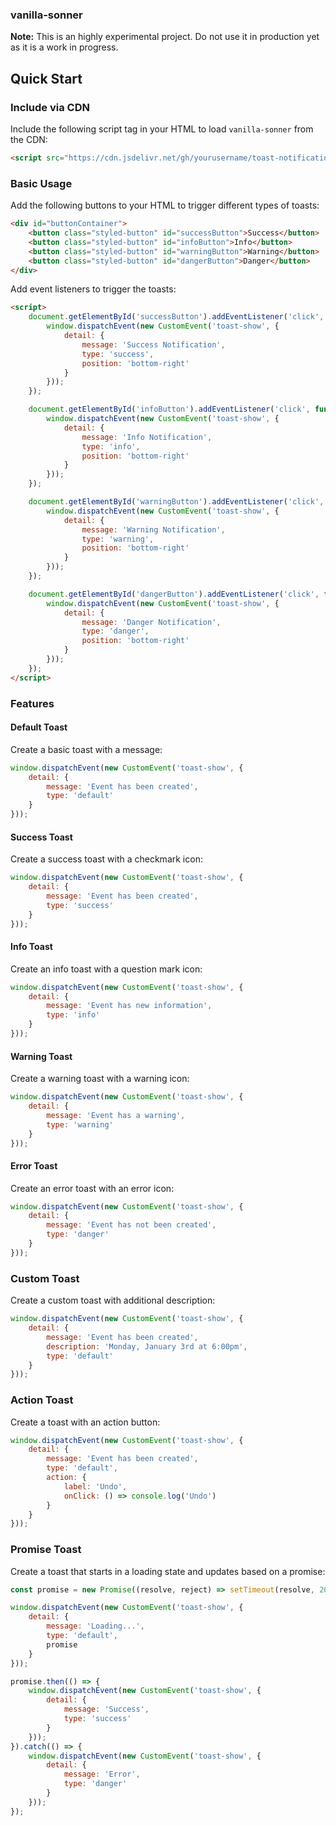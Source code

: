 ### vanilla-sonner

**Note:** This is an highly experimental project. Do not use it in production yet as it is a work in progress.

## Quick Start

### Include via CDN

Include the following script tag in your HTML to load `vanilla-sonner` from the CDN:

```html
<script src="https://cdn.jsdelivr.net/gh/yourusername/toast-notifications@main/vanilla-sonner.js"></script>
```

### Basic Usage

Add the following buttons to your HTML to trigger different types of toasts:

```html
<div id="buttonContainer">
    <button class="styled-button" id="successButton">Success</button>
    <button class="styled-button" id="infoButton">Info</button>
    <button class="styled-button" id="warningButton">Warning</button>
    <button class="styled-button" id="dangerButton">Danger</button>
</div>
```

Add event listeners to trigger the toasts:

```html
<script>
    document.getElementById('successButton').addEventListener('click', function () {
        window.dispatchEvent(new CustomEvent('toast-show', {
            detail: {
                message: 'Success Notification',
                type: 'success',
                position: 'bottom-right'
            }
        }));
    });

    document.getElementById('infoButton').addEventListener('click', function () {
        window.dispatchEvent(new CustomEvent('toast-show', {
            detail: {
                message: 'Info Notification',
                type: 'info',
                position: 'bottom-right'
            }
        }));
    });

    document.getElementById('warningButton').addEventListener('click', function () {
        window.dispatchEvent(new CustomEvent('toast-show', {
            detail: {
                message: 'Warning Notification',
                type: 'warning',
                position: 'bottom-right'
            }
        }));
    });

    document.getElementById('dangerButton').addEventListener('click', function () {
        window.dispatchEvent(new CustomEvent('toast-show', {
            detail: {
                message: 'Danger Notification',
                type: 'danger',
                position: 'bottom-right'
            }
        }));
    });
</script>
```

### Features

#### Default Toast

Create a basic toast with a message:

```js
window.dispatchEvent(new CustomEvent('toast-show', {
    detail: {
        message: 'Event has been created',
        type: 'default'
    }
}));
```

#### Success Toast

Create a success toast with a checkmark icon:

```js
window.dispatchEvent(new CustomEvent('toast-show', {
    detail: {
        message: 'Event has been created',
        type: 'success'
    }
}));
```

#### Info Toast

Create an info toast with a question mark icon:

```js
window.dispatchEvent(new CustomEvent('toast-show', {
    detail: {
        message: 'Event has new information',
        type: 'info'
    }
}));
```

#### Warning Toast

Create a warning toast with a warning icon:

```js
window.dispatchEvent(new CustomEvent('toast-show', {
    detail: {
        message: 'Event has a warning',
        type: 'warning'
    }
}));
```

#### Error Toast

Create an error toast with an error icon:

```js
window.dispatchEvent(new CustomEvent('toast-show', {
    detail: {
        message: 'Event has not been created',
        type: 'danger'
    }
}));
```

### Custom Toast

Create a custom toast with additional description:

```js
window.dispatchEvent(new CustomEvent('toast-show', {
    detail: {
        message: 'Event has been created',
        description: 'Monday, January 3rd at 6:00pm',
        type: 'default'
    }
}));
```

### Action Toast

Create a toast with an action button:

```js
window.dispatchEvent(new CustomEvent('toast-show', {
    detail: {
        message: 'Event has been created',
        type: 'default',
        action: {
            label: 'Undo',
            onClick: () => console.log('Undo')
        }
    }
}));
```

### Promise Toast

Create a toast that starts in a loading state and updates based on a promise:

```js
const promise = new Promise((resolve, reject) => setTimeout(resolve, 2000));

window.dispatchEvent(new CustomEvent('toast-show', {
    detail: {
        message: 'Loading...',
        type: 'default',
        promise
    }
}));

promise.then(() => {
    window.dispatchEvent(new CustomEvent('toast-show', {
        detail: {
            message: 'Success',
            type: 'success'
        }
    }));
}).catch(() => {
    window.dispatchEvent(new CustomEvent('toast-show', {
        detail: {
            message: 'Error',
            type: 'danger'
        }
    }));
});
```
